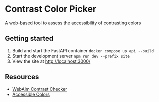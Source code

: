 # Contrast Color Picker

A web-based tool to assess the accessibility of contrasting colors

## Getting started

1. Build and start the FastAPI container `docker compose up api --build`
2. Start the development server `npm run dev --prefix site`
3. View the site at <http://localhost:3000/>

## Resources

- [WebAim Contrast Checker](https://webaim.org/resources/contrastchecker/?fcolor=0000FF&bcolor=FFFFFF)
- [Accessible Colors](https://accessible-colors.com/)
